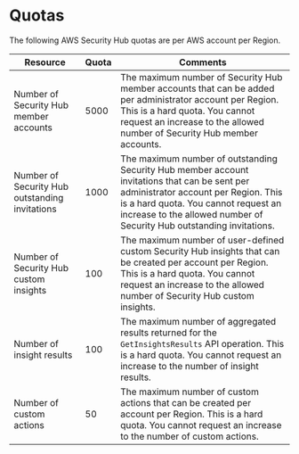 # Quotas<a name="securityhub_limits"></a>

The following AWS Security Hub quotas are per AWS account per Region\.


|  Resource  |  Quota  |  Comments  | 
| --- | --- | --- | 
|  Number of Security Hub member accounts  |  5000  |  The maximum number of Security Hub member accounts that can be added per administrator account per Region\. This is a hard quota\. You cannot request an increase to the allowed number of Security Hub member accounts\.  | 
|  Number of Security Hub outstanding invitations  |  1000  |  The maximum number of outstanding Security Hub member account invitations that can be sent per administrator account per Region\. This is a hard quota\. You cannot request an increase to the allowed number of Security Hub outstanding invitations\.  | 
|  Number of Security Hub custom insights  |  100  |  The maximum number of user\-defined custom Security Hub insights that can be created per account per Region\. This is a hard quota\. You cannot request an increase to the allowed number of Security Hub custom insights\.  | 
|  Number of insight results  |  100  |  The maximum number of aggregated results returned for the `GetInsightsResults` API operation\. This is a hard quota\. You cannot request an increase to the number of insight results\.  | 
|  Number of custom actions  |  50  |  The maximum number of custom actions that can be created per account per Region\. This is a hard quota\. You cannot request an increase to the number of custom actions\.  | 